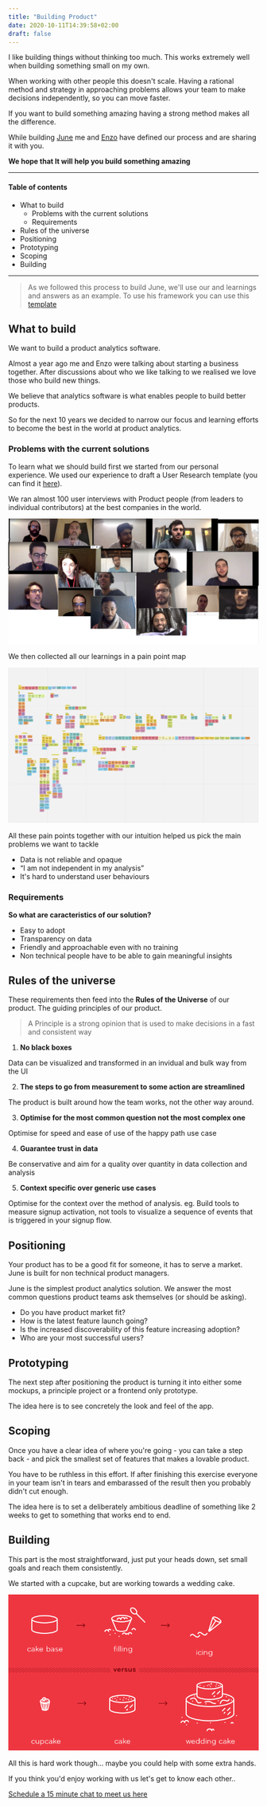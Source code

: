 ```yaml
---
title: "Building Product"
date: 2020-10-11T14:39:58+02:00
draft: false
---
```


I like building things without thinking too much. This works extremely well when building something small on my own.

When working with other people this doesn't scale.
Having a rational method and strategy in approaching problems allows your team to make decisions independently, so you can move faster.

If you want to build something amazing having a strong method makes all the difference. 

While building [June](https://june.so) me and [Enzo](https://twitter.com/0zne) have defined our process and are sharing it with you. 

**We hope that It will help you build something amazing**

---

#### Table of contents
- What to build
  - Problems with the current solutions
  - Requirements
- Rules of the universe
- Positioning
- Prototyping
- Scoping
- Building

---

> As we followed this process to build June, we'll use our and learnings and answers as an example. To use his framework you can use this [template](https://docs.google.com/document/d/15lA2_4lDx9fXKKew0SFZjx5zYOAYmCAhTKYGk4Zjdeg/edit?usp=sharing)

## What to build

We want to build a product analytics software.

Almost a year ago me and Enzo were talking about starting a business together.
After discussions about who we like talking to we realised we love those who build new things.

We believe that analytics software is what enables people to build better products.

So for the next 10 years we decided to narrow our focus and learning efforts to become the best in the world at product analytics.

### Problems with the current solutions

To learn what we should build first we started from our personal experience. We used our experience to draft a User Research template (you can find it [here](https://docs.google.com/document/d/1P_8US1nRmsXcEbv-OL8scNWQi_bb_Kx2puOBuUHRWuw/)).

We ran almost 100 user interviews with Product people (from leaders to individual contributors) at the best companies in the world.

![](/building-product/user-interviews.png)

We then collected all our learnings in a pain point map

![](/building-product/pain-point-map.png)

All these pain points together with our intuition helped us pick the main problems we want to tackle

- Data is not reliable and opaque
- “I am not independent in my analysis”
- It's hard to understand user behaviours


### Requirements

**So what are caracteristics of our solution?**

* Easy to adopt
* Transparency on data
* Friendly and approachable even with no training
* Non technical people have to be able to gain meaningful insights


## Rules of the universe

These requirements then feed into the **Rules of the Universe** of our product. The guiding principles of our product.

> A Principle is a strong opinion that is used to make decisions in a fast and consistent way

1. **No black boxes**

Data can be visualized and transformed in an invidual and bulk way from the UI

2. **The steps to go from measurement to some action are streamlined**

The product is built around how the team works, not the other way around.

3. **Optimise for the most common question not the most complex one**

Optimise for speed and ease of use of the happy path use case

4. **Guarantee trust in data**

Be conservative and aim for a quality over quantity in data collection and analysis

5. **Context specific over generic use cases**

Optimise for the context over the method of analysis. 
eg. Build tools to measure signup activation, not tools to visualize a sequence of events that is triggered in your signup flow.


## Positioning

Your product has to be a good fit for someone, it has to serve a market. June is built for non technical product managers.

June is the simplest product analytics solution. We answer the most common questions product teams ask themselves (or should be asking).

* Do you have product market fit?
* How is the latest feature launch going?
* Is the increased discoverability of this feature increasing adoption?
* Who are your most successful users?

## Prototyping

The next step after positioning the product is turning it into either some mockups, a principle project or a frontend only prototype.

The idea here is to see concretely the look and feel of the app.

## Scoping

Once you have a clear idea of where you're going - you can take a step back - and pick the smallest set of features that makes a lovable product.

You have to be ruthless in this effort. If after finishing this exercise everyone in your team isn't in tears and embarassed of the result then you probably didn't cut enough.

The idea here is to set a deliberately ambitious deadline of something like 2 weeks to get to something that works end to end.

## Building

This part is the most straightforward, just put your heads down, set small goals and reach them consistently.

We started with a cupcake, but are working towards a wedding cake.

![](/building-product/cupcake.png)

All this is hard work though... maybe you could help with some extra hands.

If you think you'd enjoy working with us let's get to know each other..

[Schedule a 15 minute chat to meet us here](https://calendly.com/june-analytics/15min)

